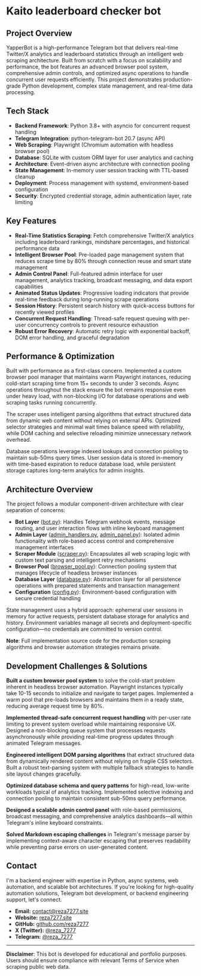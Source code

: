 # Kaito leaderboard checker bot

## Project Overview

YapperBot is a high-performance Telegram bot that delivers real-time Twitter/X analytics and leaderboard statistics through an intelligent web scraping architecture. Built from scratch with a focus on scalability and performance, the bot features an advanced browser pool system, comprehensive admin controls, and optimized async operations to handle concurrent user requests efficiently. This project demonstrates production-grade Python development, complex state management, and real-time data processing.

## Tech Stack

- **Backend Framework**: Python 3.8+ with asyncio for concurrent request handling
- **Telegram Integration**: python-telegram-bot 20.7 (async API)
- **Web Scraping**: Playwright (Chromium automation with headless browser pool)
- **Database**: SQLite with custom ORM layer for user analytics and caching
- **Architecture**: Event-driven async architecture with connection pooling
- **State Management**: In-memory user session tracking with TTL-based cleanup
- **Deployment**: Process management with systemd, environment-based configuration
- **Security**: Encrypted credential storage, admin authentication layer, rate limiting

## Key Features

- **Real-Time Statistics Scraping**: Fetch comprehensive Twitter/X analytics including leaderboard rankings, mindshare percentages, and historical performance data
- **Intelligent Browser Pool**: Pre-loaded page management system that reduces scrape time by 80% through connection reuse and smart state management
- **Admin Control Panel**: Full-featured admin interface for user management, analytics tracking, broadcast messaging, and data export capabilities
- **Animated Status Updates**: Progressive loading indicators that provide real-time feedback during long-running scrape operations
- **Session History**: Persistent search history with quick-access buttons for recently viewed profiles
- **Concurrent Request Handling**: Thread-safe request queuing with per-user concurrency controls to prevent resource exhaustion
- **Robust Error Recovery**: Automatic retry logic with exponential backoff, DOM error handling, and graceful degradation

## Performance & Optimization

Built with performance as a first-class concern. Implemented a custom browser pool manager that maintains warm Playwright instances, reducing cold-start scraping time from 15+ seconds to under 3 seconds. Async operations throughout the stack ensure the bot remains responsive even under heavy load, with non-blocking I/O for database operations and web scraping tasks running concurrently.

The scraper uses intelligent parsing algorithms that extract structured data from dynamic web content without relying on external APIs. Optimized selector strategies and minimal wait times balance speed with reliability, while DOM caching and selective reloading minimize unnecessary network overhead.

Database operations leverage indexed lookups and connection pooling to maintain sub-50ms query times. User session data is stored in-memory with time-based expiration to reduce database load, while persistent storage captures long-term analytics for admin insights.

## Architecture Overview

The project follows a modular component-driven architecture with clear separation of concerns:

- **Bot Layer** ([bot.py](bot.py)): Handles Telegram webhook events, message routing, and user interaction flows with inline keyboard management
- **Admin Layer** ([admin_handlers.py](admin_handlers.py), [admin_panel.py](admin_panel.py)): Isolated admin functionality with role-based access control and comprehensive management interfaces
- **Scraper Module** ([scraper.py](scraper.py)): Encapsulates all web scraping logic with custom text parsing and intelligent retry mechanisms
- **Browser Pool** ([browser_pool.py](browser_pool.py)): Connection pooling system that manages lifecycle of headless browser instances
- **Database Layer** ([database.py](database.py)): Abstraction layer for all persistence operations with prepared statements and transaction management
- **Configuration** ([config.py](config.py)): Environment-based configuration with secure credential handling

State management uses a hybrid approach: ephemeral user sessions in memory for active requests, persistent database storage for analytics and history. Environment variables manage all secrets and deployment-specific configuration—no credentials are committed to version control.

**Note**: Full implementation source code for the production scraping algorithms and browser automation strategies remains private.

## Development Challenges & Solutions

**Built a custom browser pool system** to solve the cold-start problem inherent in headless browser automation. Playwright instances typically take 10-15 seconds to initialize and navigate to target pages. Implemented a warm pool that pre-loads browsers and maintains them in a ready state, reducing average request time by 80%.

**Implemented thread-safe concurrent request handling** with per-user rate limiting to prevent system overload while maintaining responsive UX. Designed a non-blocking queue system that processes requests asynchronously while providing real-time progress updates through animated Telegram messages.

**Engineered intelligent DOM parsing algorithms** that extract structured data from dynamically rendered content without relying on fragile CSS selectors. Built a robust text-parsing system with multiple fallback strategies to handle site layout changes gracefully.

**Optimized database schema and query patterns** for high-read, low-write workloads typical of analytics tracking. Implemented selective indexing and connection pooling to maintain consistent sub-50ms query performance.

**Designed a scalable admin control panel** with role-based permissions, broadcast messaging, and comprehensive analytics dashboards—all within Telegram's inline keyboard constraints.

**Solved Markdown escaping challenges** in Telegram's message parser by implementing context-aware character escaping that preserves readability while preventing parse errors on user-generated content.

## Contact

I'm a backend engineer with expertise in Python, async systems, web automation, and scalable bot architectures. If you're looking for high-quality automation solutions, Telegram bot development, or backend engineering support, let's connect.

- **Email:** [contact@reza7277.site](mailto:contact@reza7277.site)
- **Website:** [reza7277.site](https://reza7277.site)
- **GitHub:** [github.com/reza7277](https://github.com/reza7277)
- **X (Twitter):** [@reza_7277](https://x.com/reza_7277)
- **Telegram:** [@reza_7277](https://t.me/reza_7277)

---

**Disclaimer**: This bot is developed for educational and portfolio purposes. Users should ensure compliance with relevant Terms of Service when scraping public web data.
